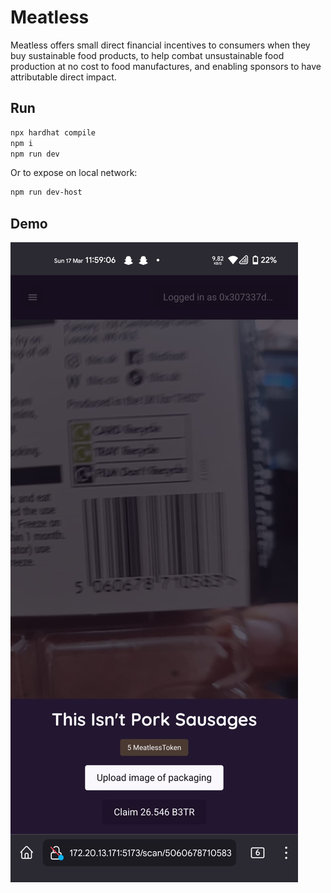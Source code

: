 <!-- # create-svelte

Everything you need to build a Svelte project, powered by [`create-svelte`](https://github.com/sveltejs/kit/tree/main/packages/create-svelte).

## Creating a project

If you're seeing this, you've probably already done this step. Congrats!

```bash
# create a new project in the current directory
npm create svelte@latest

# create a new project in my-app
npm create svelte@latest my-app
```

## Developing

Once you've created a project and installed dependencies with `npm install` (or `pnpm install` or `yarn`), start a development server:

```bash
npm run dev

# or start the server and open the app in a new browser tab
npm run dev -- --open
```

## Building

To create a production version of your app:

```bash
npm run build
```

You can preview the production build with `npm run preview`.

> To deploy your app, you may need to install an [adapter](https://kit.svelte.dev/docs/adapters) for your target environment. -->

# Meatless

Meatless offers small direct financial incentives to consumers when they buy sustainable food products, to help combat unsustainable food production at no cost to food manufactures, and enabling sponsors to have attributable direct impact.

## Run

```bash
npx hardhat compile
npm i
npm run dev
```

Or to expose on local network:
```bash
npm run dev-host
```

## Demo

![screenshot](https://github.com/Var1377/meat-less/blob/master/ss.jpg?raw=true)

